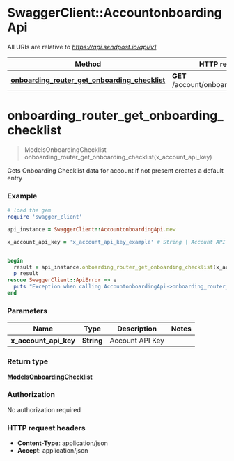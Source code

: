 # SwaggerClient::AccountonboardingApi

All URIs are relative to *https://api.sendpost.io/api/v1*

Method | HTTP request | Description
------------- | ------------- | -------------
[**onboarding_router_get_onboarding_checklist**](AccountonboardingApi.md#onboarding_router_get_onboarding_checklist) | **GET** /account/onboarding/checklist | 


# **onboarding_router_get_onboarding_checklist**
> ModelsOnboardingChecklist onboarding_router_get_onboarding_checklist(x_account_api_key)



Gets Onboarding Checklist data for account if not present creates a default entry

### Example
```ruby
# load the gem
require 'swagger_client'

api_instance = SwaggerClient::AccountonboardingApi.new

x_account_api_key = 'x_account_api_key_example' # String | Account API Key


begin
  result = api_instance.onboarding_router_get_onboarding_checklist(x_account_api_key)
  p result
rescue SwaggerClient::ApiError => e
  puts "Exception when calling AccountonboardingApi->onboarding_router_get_onboarding_checklist: #{e}"
end
```

### Parameters

Name | Type | Description  | Notes
------------- | ------------- | ------------- | -------------
 **x_account_api_key** | **String**| Account API Key | 

### Return type

[**ModelsOnboardingChecklist**](ModelsOnboardingChecklist.md)

### Authorization

No authorization required

### HTTP request headers

 - **Content-Type**: application/json
 - **Accept**: application/json



